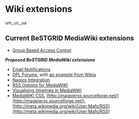 # Wiki extensions

um,,uc,,ua

## Current BeSTGRID MediaWiki extensions

- [Group Based Access Control](http://meta.wikimedia.org/wiki/Page_by_page_access)

***Proposed BeSTGRID MediaWiki extensions***
- [Email Notifications](http://meta.wikimedia.org/wiki/Help:Email_notification_and_update_marker#.22What_can_I_expect_and_how_does_it_work_.3F.22)
- [DPL Forums](http://meta.wikimedia.org/wiki/DPLforum), with [an example from Wikia](http://www.wikia.com/wiki/Forum:Index)
- [Nagios Integration](http://meta.wikimedia.org/wiki/NagiosStatus)
- [RSS Options for MediaWIKI](http://meta.wikimedia.org/wiki/RSS)
- [Visualising timelines in MediaWIKI](http://meta.wikimedia.org/wiki/EasyTimeline)
- [MediaWIKI CSS](http://meta.wikimedia.org/wiki/User_style), [http://magpierss.sourceforge.net/](http://magpierss.sourceforge.net/), [http://meta.wikimedia.org/wiki/User:Mafs/RSS](http://meta.wikimedia.org/wiki/User:Mafs/RSS)
